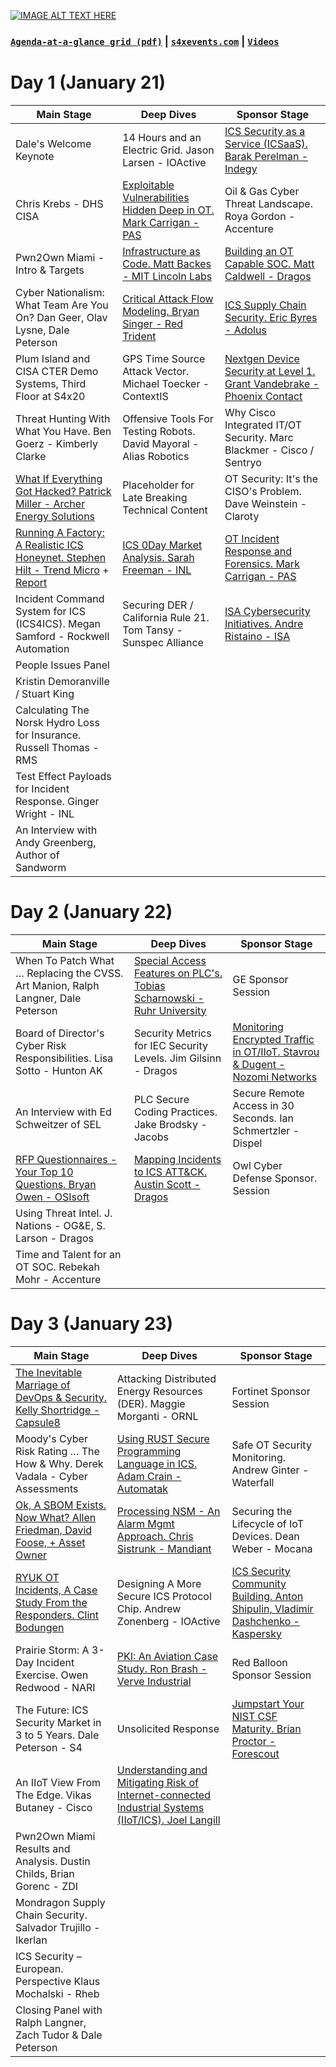 [![IMAGE ALT TEXT HERE](https://i.pinimg.com/originals/2f/67/b6/2f67b629ed22e03d26f8f27920d4b3a7.png)](https://s4xevents.com/)

### [`Agenda-at-a-glance grid (pdf)`](https://github.com/anton-shipulin/Beer-ISAC/blob/master/Conferences/S4x20/S4x20-Agenda-At-A-Glance-Jan2.pdf) | [`s4xevents.com`](https://s4xevents.com/) | [`Videos`](https://www.youtube.com/channel/UC5MdLu7ji_eyGiTfigk75lQ/videos)

# Day 1 (January 21)

| **Main Stage** | **Deep Dives** | **Sponsor Stage** |
| --- | --- | --- |
| Dale&#39;s Welcome Keynote | 14 Hours and an Electric Grid. Jason Larsen - IOActive | [ICS Security as a Service (ICSaaS). Barak Perelman - Indegy](https://github.com/anton-shipulin/Beer-ISAC/blob/master/Conferences/S4x20/01_Barak%20Perelman%20-%20Sponsored%20Indegy%20-%20ICSaaS.pdf) |
| Chris Krebs - DHS CISA | [Exploitable Vulnerabilities Hidden Deep in OT. Mark Carrigan - PAS](https://github.com/anton-shipulin/Beer-ISAC/blob/master/Conferences/S4x20/02_Mark%20Carrigan_Exploitable%20Vulnerabilities%20Hidden%20Deep%20in%20OT.pdf) | Oil &amp; Gas Cyber Threat Landscape. Roya Gordon - Accenture |
| Pwn2Own Miami - Intro &amp; Targets | [Infrastructure as Code. Matt Backes - MIT Lincoln Labs](https://github.com/anton-shipulin/Beer-ISAC/blob/master/Conferences/S4x20/03_Matthew%20Backes_Critical_Infrastructure_as_Code_Final.pdf) | [Building an OT Capable SOC. Matt Caldwell - Dragos](https://github.com/anton-shipulin/Beer-ISAC/blob/master/Conferences/S4x20/03_MATT%20COWELL_Building%20an%20OT%20SOC_PRINT.pdf)  |
| Cyber Nationalism: What Team Are You On? Dan Geer, Olav Lysne, Dale Peterson | [Critical Attack Flow Modeling. Bryan Singer - Red Trident](https://github.com/anton-shipulin/Beer-ISAC/blob/master/Conferences/S4x20/04_Bryan%20L%20Singer_Critical%20Attack%20Flow%20Modeling.pdf) | [ICS Supply Chain Security. Eric Byres - Adolus](https://github.com/anton-shipulin/Beer-ISAC/blob/master/Conferences/S4x20/04_Eric%20Byres_Five%20Blind%20People%20and%20an%20Elephant%20called%20ICS%20Supply%20Chain%20Security.pdf)  |
| Plum Island and CISA CTER Demo Systems, Third Floor at S4x20 | GPS Time Source Attack Vector. Michael Toecker - ContextIS | [Nextgen Device Security at Level 1. Grant Vandebrake - Phoenix Contact](https://github.com/anton-shipulin/Beer-ISAC/blob/master/Conferences/S4x20/05_Phoenix_Contact_Next_Generation_Device_Security_v04.pdf)  |
| Threat Hunting With What You Have. Ben Goerz - Kimberly Clarke | Offensive Tools For Testing Robots. David Mayoral - Alias Robotics | Why Cisco Integrated IT/OT Security. Marc Blackmer - Cisco / Sentryo  |
| [What If Everything Got Hacked? Patrick Miller - Archer Energy Solutions](https://github.com/anton-shipulin/Beer-ISAC/blob/master/Conferences/S4x20/04_Patrick%20Miller_What%20If%20Everything%20Got%20Hacked.pdf) | Placeholder for Late Breaking Technical Content | OT Security: It&#39;s the CISO&#39;s Problem. Dave Weinstein - Claroty  |
| [Running A Factory: A Realistic ICS Honeynet. Stephen Hilt - Trend Micro](https://github.com/anton-shipulin/Beer-ISAC/blob/master/Conferences/S4x20/08_Stephen%20J%20Hilt_Factory%20Honeypot%20A%20High%20Interaction%20Honeypot.pdf) + [Report](https://github.com/anton-shipulin/Beer-ISAC/blob/master/Conferences/S4x20/08_wp-caught-in-the-act-running-a-realistic-factory-honeypot-to-capture-real-threats.pdf) | [ICS 0Day Market Analysis. Sarah Freeman - INL](https://github.com/anton-shipulin/Beer-ISAC/blob/master/Conferences/S4x20/08_Sarah%20Freeman_ICS%200Day%20Market%20Analysis%20An%20Emerging%20Market.pdf) | [OT Incident Response and Forensics. Mark Carrigan - PAS](https://github.com/anton-shipulin/Beer-ISAC/blob/master/Conferences/S4x20/08_Mark%20Carrigan_Mind%20the%20Gap.pdf)  |
| Incident Command System for ICS (ICS4ICS). Megan Samford - Rockwell Automation | Securing DER / California Rule 21. Tom Tansy - Sunspec Alliance | [ISA Cybersecurity Initiatives. Andre Ristaino - ISA](https://github.com/anton-shipulin/Beer-ISAC/blob/master/Conferences/S4x20/09_Andre%20Ristaino_ISA%20Cybersecurity%20Initiatives.pdf)  |
| People Issues Panel
Kristin Demoranville / Stuart King |   |   |
| Calculating The Norsk Hydro Loss for Insurance. Russell Thomas - RMS |   |   |
| Test Effect Payloads for Incident Response. Ginger Wright - INL |   |   |
| An Interview with Andy Greenberg, Author of Sandworm |   |   |


# Day 2 (January 22)

| **Main Stage** | **Deep Dives** | **Sponsor Stage** |
| --- | --- | --- |
| When To Patch What … Replacing the CVSS. Art Manion, Ralph Langner, Dale Peterson  | [Special Access Features on PLC&#39;s. Tobias Scharnowski - Ruhr University](https://github.com/anton-shipulin/Beer-ISAC/blob/master/Conferences/S4x20/01_Tobias%20Scharnowski_Special%20Access%20Features%20on%20PLCs.pdf) | GE Sponsor Session  |
| Board of Director&#39;s Cyber Risk Responsibilities. Lisa Sotto - Hunton AK  | Security Metrics for IEC Security Levels. Jim Gilsinn - Dragos  | [Monitoring Encrypted Traffic in OT/IIoT. Stavrou &amp; Dugent - Nozomi Networks](https://github.com/anton-shipulin/Beer-ISAC/blob/master/Conferences/S4x20/02_Yiannis%20Stavrou_Encryption%20in%20IT-OT-IoT%20Networks%20and%20How%20to%20Monitor%20Them.pdf)  |
| An Interview with Ed Schweitzer of SEL | PLC Secure Coding Practices. Jake Brodsky - Jacobs  | Secure Remote Access in 30 Seconds. Ian Schmertzler - Dispel  |
| [RFP Questionnaires - Your Top 10 Questions. Bryan Owen - OSIsoft](https://github.com/anton-shipulin/Beer-ISAC/blob/master/Conferences/S4x20/04_Bryan%20Owen_Security%20Questionnaires%20For%20Vendors%20%E2%80%93%20Your%20Top%2010%20Questions.pdf)  | [Mapping Incidents to ICS ATT&amp;CK. Austin Scott - Dragos](https://github.com/anton-shipulin/Beer-ISAC/blob/master/Conferences/S4x20/04_Austin%20Scott_MAPPING%20INCIDENTS%20TO%20ICS%20ATT%26CK.pdf)  | Owl Cyber Defense Sponsor. Session  |
| Using Threat Intel. J. Nations - OG&amp;E, S. Larson - Dragos |   |   |
| Time and Talent for an OT SOC. Rebekah Mohr - Accenture  |   |   |


# Day 3 (January 23)

| **Main Stage** | **Deep Dives** | **Sponsor Stage** |
| --- | --- | --- |
| [The Inevitable Marriage of DevOps &amp; Security. Kelly Shortridge - Capsule8](https://github.com/anton-shipulin/Beer-ISAC/blob/master/Conferences/S4x20/01_Controlled-Chaos-DevOps-Security-Shortridge-S4x20.pdf)  | Attacking Distributed Energy Resources (DER). Maggie Morganti - ORNL  | Fortinet Sponsor Session  |
| Moody&#39;s Cyber Risk Rating … The How &amp; Why. Derek Vadala - Cyber Assessments  | [Using RUST Secure Programming Language in ICS. Adam Crain - Automatak](https://github.com/anton-shipulin/Beer-ISAC/blob/master/Conferences/S4x20/02_Adam%20Crain_Applying%20the%20Rust%20Programming.pdf)  | Safe OT Security Monitoring. Andrew Ginter - Waterfall  |
| [Ok, A SBOM Exists. Now What? Allen Friedman, David Foose, + Asset Owner](https://github.com/anton-shipulin/Beer-ISAC/blob/master/Conferences/S4x20/03_Allan%20Friedman_SBOM.pdf)  | [Processing NSM - An Alarm Mgmt Approach. Chris Sistrunk - Mandiant](https://github.com/anton-shipulin/Beer-ISAC/blob/master/Conferences/S4x20/03_Chris%20Sistrunk_Tuning%20ICS%20Security%20Alerts.pdf)  | Securing the Lifecycle of IoT Devices. Dean Weber - Mocana  |
| [RYUK OT Incidents, A Case Study From the Responders. Clint Bodungen](https://github.com/anton-shipulin/Beer-ISAC/blob/master/Conferences/S4x20/04_Clint%20Bodungen_RYUK%20OT%20Incidents.pdf) | Designing A More Secure ICS Protocol Chip. Andrew Zonenberg - IOActive | [ICS Security Community Building. Anton Shipulin, Vladimir Dashchenko - Kaspersky](https://github.com/anton-shipulin/Beer-ISAC/blob/master/Conferences/S4x20/04_Anton%20Shipulin_Vladimir%20Dashchenko_ICS%20Community%20building.pdf)  |
| Prairie Storm: A 3-Day Incident Exercise. Owen Redwood - NARI  | [PKI: An Aviation Case Study. Ron Brash - Verve Industrial](https://github.com/anton-shipulin/Beer-ISAC/blob/master/Conferences/S4x20/05_Ron%20Brash_PKI-AN%20AVIATION%20CASE%20STUDY.pdf)  | Red Balloon Sponsor Session  |
| The Future: ICS Security Market in 3 to 5 Years. Dale Peterson - S4  | Unsolicited Response  | [Jumpstart Your NIST CSF Maturity. Brian Proctor - Forescout](https://github.com/anton-shipulin/Beer-ISAC/blob/master/Conferences/S4x20/06_Brian%20Proctor_Sandeep%20Lota_NIST%20CSF%20Maturity.pdf) |
| An IIoT View From The Edge. Vikas Butaney - Cisco  | [Understanding and Mitigating Risk of Internet-connected Industrial Systems (IIoT/ICS). Joel Langill](https://github.com/anton-shipulin/Beer-ISAC/blob/master/Conferences/S4x20/02_Joel%20Langill_Understanding%20and%20Mitigating%20Risk%20of%20Internet-connected%20Industrial%20Systems%20IIoT-ICS.pdf) |   |
| Pwn2Own Miami Results and Analysis. Dustin Childs, Brian Gorenc - ZDI  |   |   |
| Mondragon Supply Chain Security. Salvador Trujillo - Ikerlan |   |   |
| ICS Security – European. Perspective Klaus Mochalski - Rheb  |   |   |
| Closing Panel with Ralph Langner, Zach Tudor &amp; Dale Peterson  |   |   |
